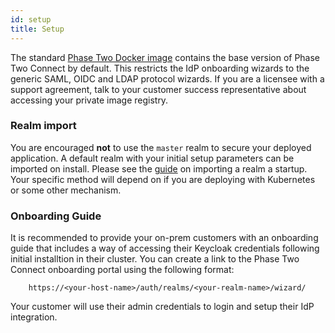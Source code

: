 ```yaml
---
id: setup
title: Setup
---
```


The standard [Phase Two Docker image](https://quay.io/repository/phasetwo/phasetwo-keycloak?tab=tags) contains the base version of Phase Two Connect by default. This restricts the IdP onboarding wizards to the generic SAML, OIDC and LDAP protocol wizards. If you are a licensee with a support agreement, talk to your customer success representative about accessing your private image registry.

### Realm import 

You are encouraged **not** to use the `master` realm to secure your deployed application. A default realm with your initial setup parameters can be imported on install. Please see the [guide](https://www.keycloak.org/server/importExport) on importing a realm a startup. Your specific method will depend on if you are deploying with Kubernetes or some other mechanism.

### Onboarding Guide

It is recommended to provide your on-prem customers with an onboarding guide that includes a way of accessing their Keycloak credentials following initial installtion in their cluster. You can create a link to the Phase Two Connect onboarding portal using the following format:
```
    https://<your-host-name>/auth/realms/<your-realm-name>/wizard/
```

Your customer will use their admin credentials to login and setup their IdP integration.
